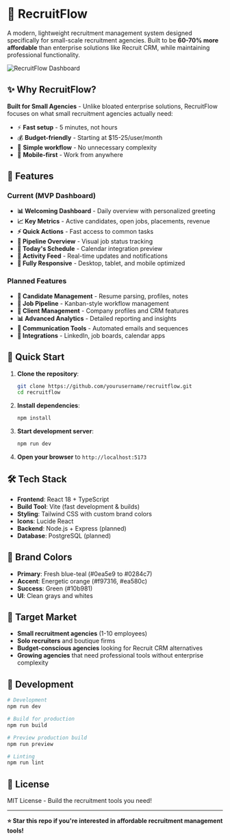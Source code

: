 # 🚀 RecruitFlow

A modern, lightweight recruitment management system designed specifically for small-scale recruitment agencies. Built to be **60-70% more affordable** than enterprise solutions like Recruit CRM, while maintaining professional functionality.

![RecruitFlow Dashboard](https://via.placeholder.com/800x400?text=RecruitFlow+Dashboard+Screenshot)

## ✨ Why RecruitFlow?

**Built for Small Agencies** - Unlike bloated enterprise solutions, RecruitFlow focuses on what small recruitment agencies actually need:
- ⚡ **Fast setup** - 5 minutes, not hours
- 💰 **Budget-friendly** - Starting at $15-25/user/month
- 🎯 **Simple workflow** - No unnecessary complexity
- 📱 **Mobile-first** - Work from anywhere

## 🎨 Features

### Current (MVP Dashboard)
- **📊 Welcoming Dashboard** - Daily overview with personalized greeting
- **📈 Key Metrics** - Active candidates, open jobs, placements, revenue
- **⚡ Quick Actions** - Fast access to common tasks
- **🔄 Pipeline Overview** - Visual job status tracking
- **📅 Today's Schedule** - Calendar integration preview
- **🔔 Activity Feed** - Real-time updates and notifications
- **📱 Fully Responsive** - Desktop, tablet, and mobile optimized

### Planned Features
- **👥 Candidate Management** - Resume parsing, profiles, notes
- **💼 Job Pipeline** - Kanban-style workflow management
- **🏢 Client Management** - Company profiles and CRM features
- **📊 Advanced Analytics** - Detailed reporting and insights
- **📧 Communication Tools** - Automated emails and sequences
- **🔗 Integrations** - LinkedIn, job boards, calendar apps

## 🚀 Quick Start

1. **Clone the repository**:
   ```bash
   git clone https://github.com/yourusername/recruitflow.git
   cd recruitflow
   ```

2. **Install dependencies**:
   ```bash
   npm install
   ```

3. **Start development server**:
   ```bash
   npm run dev
   ```

4. **Open your browser** to `http://localhost:5173`

## 🛠️ Tech Stack

- **Frontend**: React 18 + TypeScript
- **Build Tool**: Vite (fast development & builds)
- **Styling**: Tailwind CSS with custom brand colors
- **Icons**: Lucide React
- **Backend**: Node.js + Express (planned)
- **Database**: PostgreSQL (planned)

## 🎨 Brand Colors

- **Primary**: Fresh blue-teal (#0ea5e9 to #0284c7)
- **Accent**: Energetic orange (#f97316, #ea580c)
- **Success**: Green (#10b981)
- **UI**: Clean grays and whites

## 🎯 Target Market

- **Small recruitment agencies** (1-10 employees)
- **Solo recruiters** and boutique firms
- **Budget-conscious agencies** looking for Recruit CRM alternatives
- **Growing agencies** that need professional tools without enterprise complexity

## 📝 Development

```bash
# Development
npm run dev

# Build for production
npm run build

# Preview production build
npm run preview

# Linting
npm run lint
```

## 📄 License

MIT License - Build the recruitment tools you need!

---

**⭐ Star this repo if you're interested in affordable recruitment management tools!**